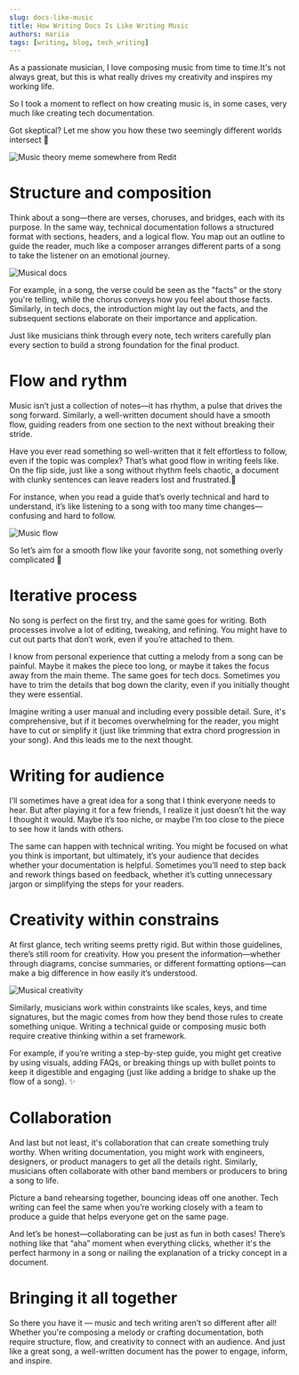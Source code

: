 ```yaml
---
slug: docs-like-music
title: How Writing Docs Is Like Writing Music
authors: mariia
tags: [writing, blog, tech_writing]
---
```


As a passionate musician, I love composing music from time to time.It's not always great, but this is what really drives my creativity and inspires my working life.

So I took a moment to reflect on how creating music is, in some cases, very much like creating tech documentation.

Got skeptical? Let me show you how these two seemingly different worlds intersect 🤗

![Music theory meme somewhere from Redit](./music-theory.webp)

<!--truncate-->

# Structure and composition

Think about a song—there are verses, choruses, and bridges, each with its purpose. In the same way, technical documentation follows a structured format with sections, headers, and a logical flow. You map out an outline to guide the reader, much like a composer arranges different parts of a song to take the listener on an emotional journey.

![Musical docs](./musical-docs0.webp)

For example, in a song, the verse could be seen as the "facts" or the story you're telling, while the chorus conveys how you feel about those facts. Similarly, in tech docs, the introduction might lay out the facts, and the subsequent sections elaborate on their importance and application.

Just like musicians think through every note, tech writers carefully plan every section to build a strong foundation for the final product.

# Flow and rythm

Music isn’t just a collection of notes—it has rhythm, a pulse that drives the song forward. Similarly, a well-written document should have a smooth flow, guiding readers from one section to the next without breaking their stride.

Have you ever read something so well-written that it felt effortless to follow, even if the topic was complex? That’s what good flow in writing feels like. On the flip side, just like a song without rhythm feels chaotic, a document with clunky sentences can leave readers lost and frustrated.🙈

For instance, when you read a guide that’s overly technical and hard to understand, it’s like listening to a song with too many time changes—confusing and hard to follow.

![Music flow](./musical-docs3.webp)

So let’s aim for a smooth flow like your favorite song, not something overly complicated 👏

 # Iterative process

No song is perfect on the first try, and the same goes for writing. Both processes involve a lot of editing, tweaking, and refining. You might have to cut out parts that don’t work, even if you’re attached to them.

I know from personal experience that cutting a melody from a song can be painful. Maybe it makes the piece too long, or maybe it takes the focus away from the main theme. The same goes for tech docs. Sometimes you have to trim the details that bog down the clarity, even if you initially thought they were essential.

Imagine writing a user manual and including every possible detail. Sure, it's comprehensive, but if it becomes overwhelming for the reader, you might have to cut or simplify it (just like trimming that extra chord progression in your song). And this leads me to the next thought.

# Writing for audience

 I’ll sometimes have a great idea for a song that I think everyone needs to hear. But after playing it for a few friends, I realize it just doesn’t hit the way I thought it would. Maybe it’s too niche, or maybe I’m too close to the piece to see how it lands with others.

The same can happen with technical writing. You might be focused on what you think is important, but ultimately, it’s your audience that decides whether your documentation is helpful. Sometimes you’ll need to step back and rework things based on feedback, whether it’s cutting unnecessary jargon or simplifying the steps for your readers.

# Creativity within constrains

At first glance, tech writing seems pretty rigid. But within those guidelines, there’s still room for creativity. How you present the information—whether through diagrams, concise summaries, or different formatting options—can make a big difference in how easily it’s understood.

![Musical creativity](./musical-docs4.webp)

Similarly, musicians work within constraints like scales, keys, and time signatures, but the magic comes from how they bend those rules to create something unique. Writing a technical guide or composing music both require creative thinking within a set framework.

For example, if you’re writing a step-by-step guide, you might get creative by using visuals, adding FAQs, or breaking things up with bullet points to keep it digestible and engaging (just like adding a bridge to shake up the flow of a song). ✨

# Collaboration

And last but not least, it's collaboration that can create something truly worthy. When writing documentation, you might work with engineers, designers, or product managers to get all the details right. Similarly, musicians often collaborate with other band members or producers to bring a song to life.

Picture a band rehearsing together, bouncing ideas off one another. Tech writing can feel the same when you’re working closely with a team to produce a guide that helps everyone get on the same page.

And let’s be honest—collaborating can be just as fun in both cases! There’s nothing like that “aha” moment when everything clicks, whether it's the perfect harmony in a song or nailing the explanation of a tricky concept in a document.

# Bringing it all together

So there you have it — music and tech writing aren’t so different after all! Whether you're composing a melody or crafting documentation, both require structure, flow, and creativity to connect with an audience. And just like a great song, a well-written document has the power to engage, inform, and inspire.